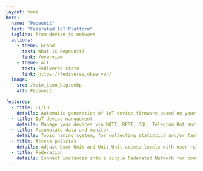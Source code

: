 ```yaml
---
layout: home
hero:
  name: "Pepeunit"
  text: "Federated IoT Platform"
  tagline: From device to network
  actions:
    - theme: brand
      text: What is Pepeunit?
      link: /overview
    - theme: alt
      text: Fediverse state
      link: https://fediverse.observer/
  image:
    src: /main_icon_big.webp
    alt: Pepeunit

features:
  - title: CI/CD
    details: Automatic generation of IoT device firmware based on your github and gitlab repositories
  - title: IoT device management
    details: Manage your devices via MQTT, REST, GQL, Telegram Bot and Frontend
  - title: Accumulate data and monitor
    details: Topic naming system, for collecting statistics and/or fast interaction between IoT
  - title: Access policies
    details: Adjust User-Unit and Unit-Unit access levels with user roles and visibility levels of Repo, Unit and UnitNode
  - title: Federation
    details: Connect instances into a single Federated Network for communication between IoT devices
---
```


<style>
:root {
  --vp-home-hero-name-color: transparent;
  --vp-home-hero-name-background: -webkit-linear-gradient(135deg, #73fc03, #fcf403 70%);

  --vp-home-hero-image-background-image: linear-gradient(-45deg, #73fc03 50%, #fcf403 50%);
  --vp-home-hero-image-filter: blur(44px);
}

@media (min-width: 640px) {
  :root {
    --vp-home-hero-image-filter: blur(56px);
  }
}

@media (min-width: 960px) {
  :root {
    --vp-home-hero-image-filter: blur(68px);
  }
}
</style>